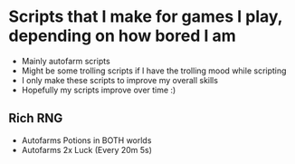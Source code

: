 # Scripts that I make for games I play, depending on how bored I am
- Mainly autofarm scripts
- Might be some trolling scripts if I have the trolling mood while scripting
- I only make these scripts to improve my overall skills
- Hopefully my scripts improve over time :)
## Rich RNG
- Autofarms Potions in BOTH worlds
- Autofarms 2x Luck (Every 20m 5s)
